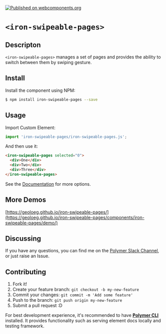[![Published on webcomponents.org](https://img.shields.io/badge/webcomponents.org-published-blue.svg?style=flat-square)](https://www.webcomponents.org/element/GeoloeG/iron-swipeable-pages)

# `<iron-swipeable-pages>`

## Descripton

`<iron-swipeable-pages>` manages a set of pages and provides the ability to switch between them by swiping gesture.

## Install

Install the component using NPM:

```sh
$ npm install iron-swipeable-pages --save
```

## Usage

Import Custom Element:

```js
import 'iron-swipeable-pages/iron-swipeable-pages.js';
```

And then use it:

<!---
```
<custom-element-demo>
  <template>
    <link rel="import" href="iron-swipeable-pages.html">
	  <next-code-block></next-code-block>
  </template>
</custom-element-demo>
```
-->
```html
<iron-swipeable-pages selected="0">
  <div>One</div>
  <div>Two</div>
  <div>Three</div>
</iron-swipeable-pages>
```

See the [Documentation](https://geoloeg.github.io/iron-swipeable-pages/) for more options.

## More Demos

[https://geoloeg.github.io/iron-swipeable-pages/](https://geoloeg.github.io/iron-swipeable-pages/components/iron-swipeable-pages/demo/)

## Discussing

If you have any questions, you can find me on the [Polymer Slack Channel](https://polymer.slack.com/), or just raise an Issue.

## Contributing

1. Fork it!
2. Create your feature branch: `git checkout -b my-new-feature`
3. Commit your changes: `git commit -m 'Add some feature'`
4. Push to the branch: `git push origin my-new-feature`
5. Submit a pull request :D

For best development experience, it's recommended to have **[Polymer CLI](https://www.polymer-project.org/3.0/docs/tools/polymer-cli)** installed. It provides functionality such as serving element docs locally and testing framework.
